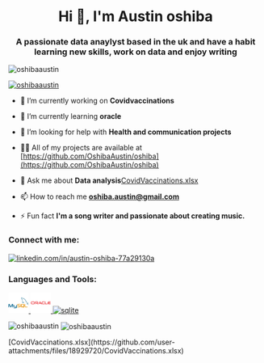 <h1 align="center">Hi 👋, I'm Austin oshiba</h1>
<h3 align="center">A passionate data anaylyst based in the uk and have a habit learning new skills, work on data and enjoy writing </h3>

<p align="left"> <img src="https://komarev.com/ghpvc/?username=oshibaaustin&label=Profile%20views&color=0e75b6&style=flat" alt="oshibaaustin" /> </p>

<p align="left"> <a href="https://github.com/ryo-ma/github-profile-trophy"><img src="https://github-profile-trophy.vercel.app/?username=oshibaaustin" alt="oshibaaustin" /></a> </p>

- 🔭 I’m currently working on **Covidvaccinations**

- 🌱 I’m currently learning **oracle**

- 🤝 I’m looking for help with **Health and communication projects**

- 👨‍💻 All of my projects are available at [https://github.com/OshibaAustin/oshiba](https://github.com/OshibaAustin/oshiba)

- 💬 Ask me about **Data analysis**[CovidVaccinations.xlsx](https://github.com/user-attachments/files/18929727/CovidVaccinations.xlsx)


- 📫 How to reach me **oshiba.austin@gmail.com**

- ⚡ Fun fact **I'm a song writer and passionate about creating music.**

<h3 align="left">Connect with me:</h3>
<p align="left">
<a href="https://linkedin.com/in/linkedin.com/in/austin-oshiba-77a29130a" target="blank"><img align="center" src="https://raw.githubusercontent.com/rahuldkjain/github-profile-readme-generator/master/src/images/icons/Social/linked-in-alt.svg" alt="linkedin.com/in/austin-oshiba-77a29130a" height="30" width="40" /></a>
</p>

<h3 align="left">Languages and Tools:</h3>
<p align="left"> <a href="https://www.mysql.com/" target="_blank" rel="noreferrer"> <img src="https://raw.githubusercontent.com/devicons/devicon/master/icons/mysql/mysql-original-wordmark.svg" alt="mysql" width="40" height="40"/> </a> <a href="https://www.oracle.com/" target="_blank" rel="noreferrer"> <img src="https://raw.githubusercontent.com/devicons/devicon/master/icons/oracle/oracle-original.svg" alt="oracle" width="40" height="40"/> </a> <a href="https://www.sqlite.org/" target="_blank" rel="noreferrer"> <img src="https://www.vectorlogo.zone/logos/sqlite/sqlite-icon.svg" alt="sqlite" width="40" height="40"/> </a> </p>

<p><img align="left" src="https://github-readme-stats.vercel.app/api/top-langs?username=oshibaaustin&show_icons=true&locale=en&layout=compact" alt="oshibaaustin" /></p>

<p>&nbsp;<img align="center" src="https://github-readme-stats.vercel.app/api?username=oshibaaustin&show_icons=true&locale=en" alt="oshibaaustin" /></p>
[CovidVaccinations.xlsx](https://github.com/user-attachments/files/18929720/CovidVaccinations.xlsx)
